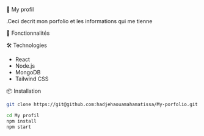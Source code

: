 🎯 My profil

.Ceci decrit mon porfolio et les informations qui me tienne

🚀 Fonctionnalités

🛠️ Technologies

- React
- Node.js
- MongoDB
- Tailwind CSS

📦 Installation

```bash
git clone https://git@github.com:hadjehaouamahamatissa/My-porfolio.git

cd My profil
npm install
npm start
